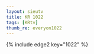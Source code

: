 ```yaml
--- 
layout: sieutv
title: KR 1022
tags: [KRtv]
thumb_re: everyon1022
---
```

{% include edge2 key="1022" %} 
